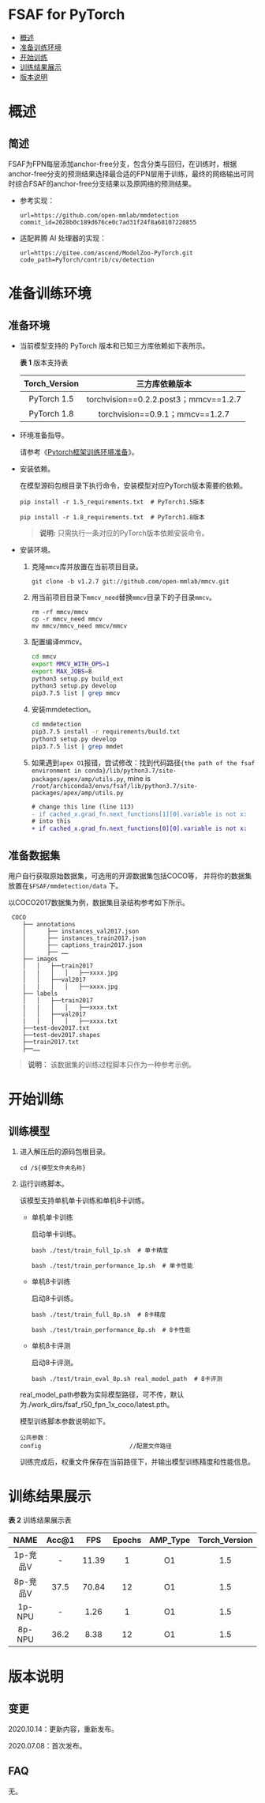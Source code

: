 # FSAF for PyTorch

-   [概述](概述.md)
-   [准备训练环境](准备训练环境.md)
-   [开始训练](开始训练.md)
-   [训练结果展示](训练结果展示.md)
-   [版本说明](版本说明.md)



# 概述

## 简述

FSAF为FPN每层添加anchor-free分支，包含分类与回归，在训练时，根据anchor-free分支的预测结果选择最合适的FPN层用于训练，最终的网络输出可同时综合FSAF的anchor-free分支结果以及原网络的预测结果。

- 参考实现：

  ```
  url=https://github.com/open-mmlab/mmdetection
  commit_id=2028b0c189d676ce0c7ad31f24f8a68107220855
  ```

- 适配昇腾 AI 处理器的实现：

  ```
  url=https://gitee.com/ascend/ModelZoo-PyTorch.git
  code_path=PyTorch/contrib/cv/detection
  ```

# 准备训练环境

## 准备环境

- 当前模型支持的 PyTorch 版本和已知三方库依赖如下表所示。

  **表 1**  版本支持表

  | Torch_Version      | 三方库依赖版本                                 |
  | :--------: | :----------------------------------------------------------: |
  | PyTorch 1.5 | torchvision==0.2.2.post3；mmcv==1.2.7 |
  | PyTorch 1.8 | torchvision==0.9.1；mmcv==1.2.7 |

- 环境准备指导。

  请参考《[Pytorch框架训练环境准备](https://www.hiascend.com/document/detail/zh/ModelZoo/pytorchframework/ptes)》。

- 安装依赖。

  在模型源码包根目录下执行命令，安装模型对应PyTorch版本需要的依赖。
  ```
  pip install -r 1.5_requirements.txt  # PyTorch1.5版本

  pip install -r 1.8_requirements.txt  # PyTorch1.8版本
  ```
  > **说明:** 只需执行一条对应的PyTorch版本依赖安装命令。
- 安装环境。
  1. 克隆`mmcv`库并放置在当前项目目录。

     ```
     git clone -b v1.2.7 git://github.com/open-mmlab/mmcv.git
     ```
  2. 用当前项目目录下`mmcv_need`替换`mmcv`目录下的子目录`mmcv`。
     ```
     rm -rf mmcv/mmcv
     cp -r mmcv_need mmcv
     mv mmcv/mmcv_need mmcv/mmcv
     ```
  3. 配置编译mmcv。
     ```sh
     cd mmcv
     export MMCV_WITH_OPS=1
     export MAX_JOBS=8
     python3 setup.py build_ext
     python3 setup.py develop
     pip3.7.5 list | grep mmcv
     ```
  4. 安装mmdetection。
     ```sh
     cd mmdetection
     pip3.7.5 install -r requirements/build.txt
     python3 setup.py develop
     pip3.7.5 list | grep mmdet
     ```
  5. 如果遇到`apex O1`报错，尝试修改：找到代码路径`{the path of the fsaf environment in conda}/lib/python3.7/site-packages/apex/amp/utils.py`, mine is `/root/archiconda3/envs/fsaf/lib/python3.7/site-packages/apex/amp/utils.py`
     ```diff
     # change this line (line 113)
     - if cached_x.grad_fn.next_functions[1][0].variable is not x:
     # into this
     + if cached_x.grad_fn.next_functions[0][0].variable is not x:
     ```
## 准备数据集

  用户自行获取原始数据集，可选用的开源数据集包括COCO等，
   并将你的数据集放置在`$FSAF/mmdetection/data` 下。

   以COCO2017数据集为例，数据集目录结构参考如下所示。

   ```
    COCO
       ├── annotations
       │      ├── instances_val2017.json
       │      ├── instances_train2017.json
       │      ├── captions_train2017.json
       │      ├── ……
       ├── images
       │   │   ├──train2017
       |   |   │   │   ├──xxxx.jpg
       │   │   ├──val2017
       |   |   │   │   ├──xxxx.jpg
       ├── labels
       │   │   ├──train2017
       |   |   │   │   ├──xxxx.txt
       │   │   ├──val2017
       |   |   │   │   ├──xxxx.txt
       ├──test-dev2017.txt
       ├──test-dev2017.shapes
       ├──train2017.txt
       ├──……
   ```

   > **说明：**
   >该数据集的训练过程脚本只作为一种参考示例。

# 开始训练

## 训练模型

1. 进入解压后的源码包根目录。

   ```
   cd /${模型文件夹名称}
   ```

2. 运行训练脚本。

   该模型支持单机单卡训练和单机8卡训练。

   - 单机单卡训练

     启动单卡训练。

     ```
     bash ./test/train_full_1p.sh  # 单卡精度

     bash ./test/train_performance_1p.sh  # 单卡性能
     ```

   - 单机8卡训练

     启动8卡训练。

     ```
     bash ./test/train_full_8p.sh  # 8卡精度

     bash ./test/train_performance_8p.sh  # 8卡性能
     ```

   - 单机8卡评测

     启动8卡评测。

     ```
     bash ./test/train_eval_8p.sh real_model_path  # 8卡评测
     ```

   real_model_path参数为实际模型路径，可不传，默认为./work_dirs/fsaf_r50_fpn_1x_coco/latest.pth。

   模型训练脚本参数说明如下。

   ```
   公共参数：
   config                         //配置文件路径
   ```

   训练完成后，权重文件保存在当前路径下，并输出模型训练精度和性能信息。

# 训练结果展示

**表 2**  训练结果展示表

|   NAME   | Acc@1 | FPS  | Epochs | AMP_Type | Torch_Version |
| :------: | :---: | :--: | :----: | :------: | :-----------: |
| 1p-竞品V |   -   | 11.39 |   1   |    O1    |      1.5      |
| 8p-竞品V | 37.5  | 70.84 |  12    |   O1    |      1.5      |
|  1p-NPU  |   -   | 1.26  |   1    |    O1   |      1.5      |
|  8p-NPU  | 36.2  | 8.38  |  12    |    O1   |      1.5      |

# 版本说明

## 变更

2020.10.14：更新内容，重新发布。

2020.07.08：首次发布。

## FAQ

无。